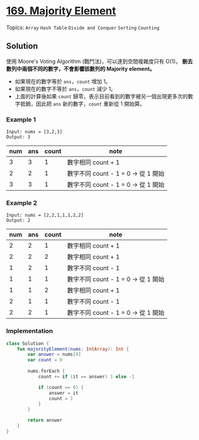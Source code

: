 # [169. Majority Element](https://leetcode.com/problems/majority-element/)

Topics: `Array` `Hash Table` `Divide and Conquer` `Sorting` `Counting`

## Solution

使用 Moore's Voting Algorithm (戰鬥法)，可以達到空間複雜度只有 O(1)。
**刪去數列中兩個不同的數字，不會影響該數列的 Majority element。**

- 如果現在的數字等於 `ans`，`count` 增加 1。
- 如果現在的數字不等於 `ans`，`count` 減少 1。
- 上面的計算後如果 `count` 歸零，表示目前看到的數字被另一個出現更多次的數字抵銷，因此把 `ans` 新的數字，`count` 重新從 1 開始算。

### Example 1

```text=
Input: nums = [3,2,3]
Output: 3
```

| num | ans | count | note |
| --- | --- | ----- | ---- |
|   3 |   3 |     1 | 數字相同 count + 1 |
|   2 |   2 |     1 | 數字不同 count - 1 = 0 -> 從 1 開始 |
|   3 |   3 |     1 | 數字不同 count - 1 = 0 -> 從 1 開始 |

### Example 2

```text=
Input: nums = [2,2,1,1,1,2,2]
Output: 2

```

| num | ans | count | note |
| --- | --- | ----- | ---- |
|   2 |   2 |     1 | 數字相同 count + 1 |
|   2 |   2 |     2 | 數字相同 count + 1 |
|   1 |   2 |     1 | 數字不同 count - 1 |
|   1 |   1 |     1 | 數字不同 count - 1 = 0 -> 從 1 開始 |
|   1 |   1 |     2 | 數字相同 count + 1 |
|   2 |   1 |     1 | 數字不同 count - 1 |
|   2 |   2 |     1 | 數字不同 count - 1 = 0 -> 從 1 開始 |

### Implementation

```kotlin
class Solution {
    fun majorityElement(nums: IntArray): Int {
        var answer = nums[0]
        var count = 0
        
        nums.forEach {
            count += if (it == answer) 1 else -1

            if (count == 0) {
                answer = it
                count = 1
            }
        }

        return answer
    }
}
```

